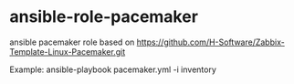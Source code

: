 # ansible-role-pacemaker
ansible pacemaker role
based on https://github.com/H-Software/Zabbix-Template-Linux-Pacemaker.git

Example: ansible-playbook pacemaker.yml -i inventory
